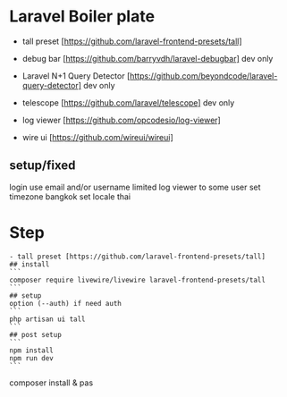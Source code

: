 # Laravel Boiler plate 
 - tall preset [https://github.com/laravel-frontend-presets/tall]

 - debug bar [https://github.com/barryvdh/laravel-debugbar] dev only
 - Laravel N+1 Query Detector [https://github.com/beyondcode/laravel-query-detector] dev only
 - telescope [https://github.com/laravel/telescope] dev only

 - log viewer [https://github.com/opcodesio/log-viewer]
 - wire ui [https://github.com/wireui/wireui]


## setup/fixed

login use email and/or username
limited log viewer to some user
set timezone bangkok
set locale thai


# Step
    - tall preset [https://github.com/laravel-frontend-presets/tall]
    ## install
    ```
    composer require livewire/livewire laravel-frontend-presets/tall
    ```
    ## setup
    option (--auth) if need auth
    ```
    php artisan ui tall
    ```
    ## post setup
    ```
    npm install
    npm run dev
    ```

composer install & pas